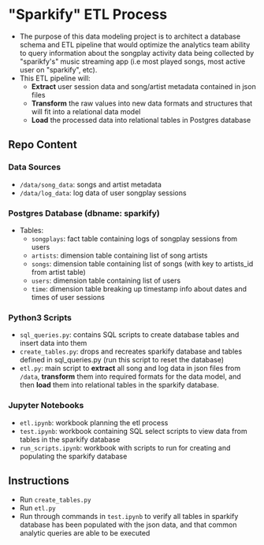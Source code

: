 # "Sparkify" ETL Process
 - The purpose of this data modeling project is to architect a database schema and ETL pipeline that would optimize the analytics team ability to query information about the songplay activity data being collected by "sparikfy's" music streaming app (i.e most played songs, most active user on "sparkify", etc).
 - This ETL pipeline will:
   - __Extract__ user session data and song/artist metadata contained in json files
   - __Transform__ the raw values into new data formats and structures that will fit into a relational data model
   - __Load__ the processed data into relational tables in Postgres database 
 
## Repo Content
### Data Sources
 - `/data/song_data`: songs and artist metadata
 - `/data/log_data`: log data of user songplay sessions
 
### Postgres Database (dbname: sparkify) 
  - Tables:
    - `songplays`: fact table containing logs of songplay sessions from users
    - `artists`: dimension table containing list of song artists
    - `songs`: dimension table containing list of songs (with key to artists_id from artist table)
    - `users`: dimension table containing list of users
    - `time`: dimension table breaking up timestamp info about dates and times of user sessions
    
### Python3 Scripts
- `sql_queries.py`: contains SQL scripts to create database tables and insert data into them
- `create_tables.py`: drops and recreates sparkify database and tables defined in sql_queries.py (run this script to reset the database)
- `etl.py`: main script to __extract__ all song and log data in json files from `/data`, __transform__ them into required formats for the data model, and then __load__ them into relational tables in the sparkify database.

### Jupyter Notebooks
- `etl.ipynb`: workbook planning the etl process
- `test.ipynb`: workbook containing SQL select scripts to view data from tables in the sparkify database
- `run_scripts.ipynb`: workbook with scripts to run for creating and populating the sparkify database

## Instructions
 - Run `create_tables.py`
 - Run `etl.py`
 - Run through commands in `test.ipynb` to verify all tables in sparkify database has been populated with the json data, and that common analytic queries are able to be executed
